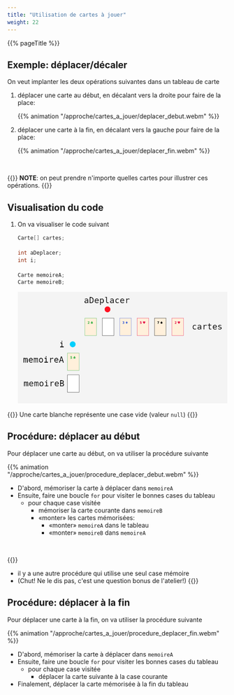 ```yaml
---
title: "Utilisation de cartes à jouer"
weight: 22
---
```


{{% pageTitle %}}

## Exemple: déplacer/décaler

On veut implanter les deux opérations suivantes dans un tableau de carte

1. déplacer une carte au début, en décalant vers la droite pour faire de la place:

    {{% animation 
        "/approche/cartes_a_jouer/deplacer_debut.webm" 
    %}}

2. déplacer une carte à la fin, en décalant vers la gauche pour faire de la place:

    {{% animation 
        "/approche/cartes_a_jouer/deplacer_fin.webm" 
    %}}

<br>

{{<excerpt class="note">}}
**NOTE**: on peut prendre n'importe quelles cartes pour illustrer ces opérations.
{{</excerpt>}}

## Visualisation du code


1. On va visualiser le code suivant

    ```java
    Carte[] cartes;

    int aDeplacer;
    int i;

    Carte memoireA;
    Carte memoireB;
    ```

    <img class="figure" src="visualisation.png"/>

{{<excerpt class="note max-width-75">}}
Une carte blanche représente une case vide (valeur `null`)
{{</excerpt>}}


## Procédure: déplacer au début

Pour déplacer une carte au début, on va utiliser la procédure suivante

{{% animation 
    "/approche/cartes_a_jouer/procedure_deplacer_debut.webm" 
%}}

* D'abord, mémoriser la carte à déplacer dans `memoireA`
* Ensuite, faire une boucle `for` pour visiter le bonnes cases du tableau
    * pour chaque case visitée
        * mémoriser la carte courante dans `memoireB`
        * «monter» les cartes mémorisées:
            * «monter» `memoireA` dans le tableau
            * «monter» `memoireB` dans `memoireA`

<br>


{{<excerpt class="note max-width-75">}}
* il y a une autre procédure qui utilise une seul case mémoire
* (Chut! Ne le dis pas, c'est une question bonus de l'atelier!)
{{</excerpt>}}

## Procédure: déplacer à la fin


Pour déplacer une carte à la fin, on va utiliser la procédure suivante

{{% animation 
    "/approche/cartes_a_jouer/procedure_deplacer_fin.webm" 
%}}

* D'abord, mémoriser la carte à déplacer dans `memoireA`
* Ensuite, faire une boucle `for` pour visiter les bonnes cases du tableau
    * pour chaque case visitée
        * déplacer la carte suivante à la case courante
* Finalement, déplacer la carte mémorisée à la fin du tableau



        


